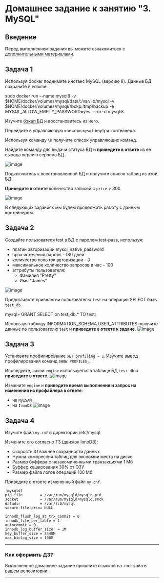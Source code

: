 # Домашнее задание к занятию "3. MySQL"

## Введение

Перед выполнением задания вы можете ознакомиться с 
[дополнительными материалами](https://github.com/netology-code/virt-homeworks/blob/virt-11/additional/README.md).

## Задача 1

Используя docker поднимите инстанс MySQL (версию 8). Данные БД сохраните в volume.

sudo docker run --name mysql8 -v $HOME/docker/volumes/mysql/data/:/var/lib/mysql -v $HOME/docker/volumes/mysql//bckp:/tmp/backup -e MYSQL_ALLOW_EMPTY_PASSWORD=yes --rm -d mysql:8

Изучите [бэкап БД](https://github.com/netology-code/virt-homeworks/tree/virt-11/06-db-03-mysql/test_data) и 
восстановитесь из него.

Перейдите в управляющую консоль `mysql` внутри контейнера.

Используя команду `\h` получите список управляющих команд.

Найдите команду для выдачи статуса БД и **приведите в ответе** из ее вывода версию сервера БД.

![image](https://github.com/VoitenkoAN/virt-homeworks/assets/110226611/a4371485-5e6d-488c-a49e-d64673262d4d)

Подключитесь к восстановленной БД и получите список таблиц из этой БД.

**Приведите в ответе** количество записей с `price` > 300.

![image](https://github.com/VoitenkoAN/virt-homeworks/assets/110226611/a39eeba5-c7ec-45c8-8894-4b48986adc7e)


В следующих заданиях мы будем продолжать работу с данным контейнером.

## Задача 2

Создайте пользователя test в БД c паролем test-pass, используя:
- плагин авторизации mysql_native_password
- срок истечения пароля - 180 дней 
- количество попыток авторизации - 3 
- максимальное количество запросов в час - 100
- аттрибуты пользователя:
    - Фамилия "Pretty"
    - Имя "James"
 
![image](https://github.com/VoitenkoAN/virt-homeworks/assets/110226611/b3ae1b61-3fda-488c-bcf8-5bd9eecb5fa7)

Предоставьте привелегии пользователю `test` на операции SELECT базы `test_db`. 

mysql> GRANT SELECT on test_db.* TO test;

Используя таблицу INFORMATION_SCHEMA.USER_ATTRIBUTES получите данные по пользователю `test` и 
**приведите в ответе к задаче**.
![image](https://github.com/VoitenkoAN/virt-homeworks/assets/110226611/41cc54c5-dc37-4cf8-bfc6-932580595d82)

## Задача 3

Установите профилирование `SET profiling = 1`.
Изучите вывод профилирования команд `SHOW PROFILES;`.

Исследуйте, какой `engine` используется в таблице БД `test_db` и **приведите в ответе**.
![image](https://github.com/VoitenkoAN/virt-homeworks/assets/110226611/9c039c9f-7f0b-40bf-878c-feaab41ab9b8)

Измените `engine` и **приведите время выполнения и запрос на изменения из профайлера в ответе**:
- на `MyISAM`
- на `InnoDB`
![image](https://github.com/VoitenkoAN/virt-homeworks/assets/110226611/f897c245-74be-40e4-89b6-19b034b61018)

## Задача 4 

Изучите файл `my.cnf` в директории /etc/mysql.

Измените его согласно ТЗ (движок InnoDB):
- Скорость IO важнее сохранности данных
- Нужна компрессия таблиц для экономии места на диске
- Размер буффера с незакомиченными транзакциями 1 Мб
- Буффер кеширования 30% от ОЗУ
- Размер файла логов операций 100 Мб

Приведите в ответе измененный файл `my.cnf`.
```
[mysqld]
pid-file        = /var/run/mysqld/mysqld.pid
socket          = /var/run/mysqld/mysqld.sock
datadir         = /var/lib/mysql
secure-file-priv= NULL

innodb_flush_log_at_trx_commit = 0 
innodb_file_per_table = 1
autocommit = 0
innodb_log_buffer_size	= 1M
key_buffer_size = 2448М
max_binlog_size	= 100M
```
---

### Как оформить ДЗ?

Выполненное домашнее задание пришлите ссылкой на .md-файл в вашем репозитории.

---
